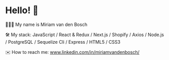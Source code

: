 # Hello! 👋  

👩🏼‍🦰 My name is Miriam van den Bosch

🛠️ My stack: JavaScript / React & Redux / Next.js / Shopify / Axios / Node.js / PostgreSQL / Sequelize Cli / Express / HTML5 / CSS3

✉️ How to reach me: www.linkedin.com/in/miriamvandenbosch/


